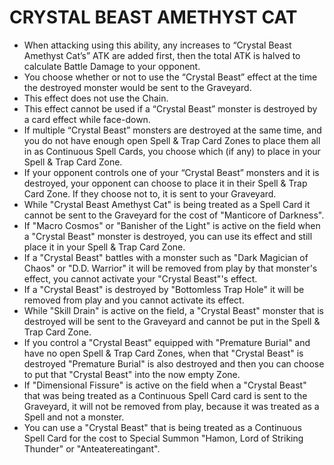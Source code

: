 # CRYSTAL BEAST AMETHYST CAT

*   When attacking using this ability, any increases to “Crystal Beast Amethyst Cat’s” ATK are added first, then the total ATK is halved to calculate Battle Damage to your opponent.
*   You choose whether or not to use the “Crystal Beast” effect at the time the destroyed monster would be sent to the Graveyard.
*   This effect does not use the Chain.
*   This effect cannot be used if a “Crystal Beast” monster is destroyed by a card effect while face-down.
*   If multiple “Crystal Beast” monsters are destroyed at the same time, and you do not have enough open Spell & Trap Card Zones to place them all in as Continuous Spell Cards, you choose which (if any) to place in your Spell & Trap Card Zone.
*   If your opponent controls one of your “Crystal Beast” monsters and it is destroyed, your opponent can choose to place it in their Spell & Trap Card Zone. If they choose not to, it is sent to your Graveyard.
*   While "Crystal Beast Amethyst Cat" is being treated as a Spell Card it cannot be sent to the Graveyard for the cost of "Manticore of Darkness".
*   If "Macro Cosmos" or "Banisher of the Light" is active on the field when a "Crystal Beast" monster is destroyed, you can use its effect and still place it in your Spell & Trap Card Zone.
*   If a "Crystal Beast" battles with a monster such as "Dark Magician of Chaos" or "D.D. Warrior" it will be removed from play by that monster's effect, you cannot activate your "Crystal Beast"'s effect.
*   If a "Crystal Beast" is destroyed by "Bottomless Trap Hole" it will be removed from play and you cannot activate its effect.
*   While "Skill Drain" is active on the field, a "Crystal Beast" monster that is destroyed will be sent to the Graveyard and cannot be put in the Spell & Trap Card Zone.
*   If you control a "Crystal Beast" equipped with "Premature Burial" and have no open Spell & Trap Card Zones, when that "Crystal Beast" is destroyed "Premature Burial" is also destroyed and then you can choose to put that "Crystal Beast" into the now empty Zone.
*   If "Dimensional Fissure" is active on the field when a "Crystal Beast" that was being treated as a Continuous Spell Card card is sent to the Graveyard, it will not be removed from play, because it was treated as a Spell and not a monster.
*   You can use a "Crystal Beast" that is being treated as a Continuous Spell Card for the cost to Special Summon "Hamon, Lord of Striking Thunder" or "Anteatereatingant".
